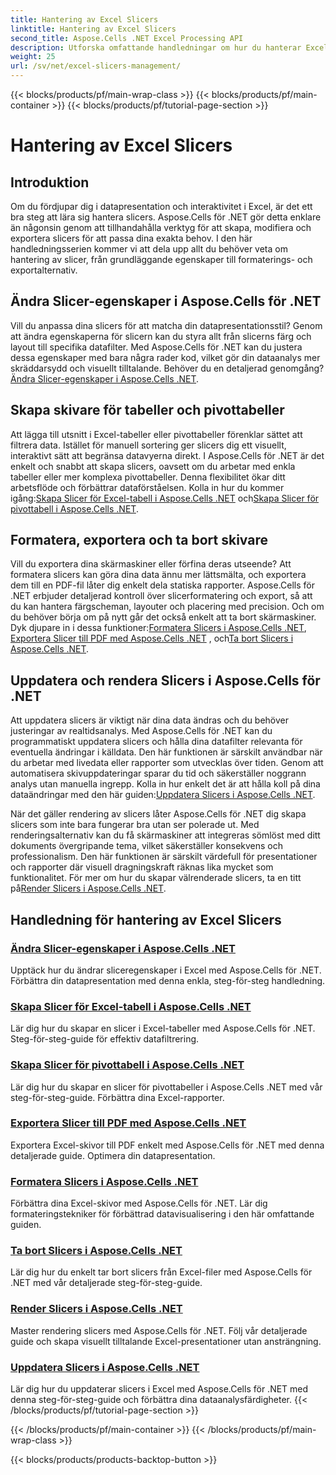 ```yaml
---
title: Hantering av Excel Slicers
linktitle: Hantering av Excel Slicers
second_title: Aspose.Cells .NET Excel Processing API
description: Utforska omfattande handledningar om hur du hanterar Excel-skivor med Aspose.Cells för .NET. Lär dig hur du skapar, uppdaterar, formaterar och exporterar slicers utan ansträngning.
weight: 25
url: /sv/net/excel-slicers-management/
---
```


{{< blocks/products/pf/main-wrap-class >}}
{{< blocks/products/pf/main-container >}}
{{< blocks/products/pf/tutorial-page-section >}}

# Hantering av Excel Slicers

## Introduktion

Om du fördjupar dig i datapresentation och interaktivitet i Excel, är det ett bra steg att lära sig hantera slicers. Aspose.Cells för .NET gör detta enklare än någonsin genom att tillhandahålla verktyg för att skapa, modifiera och exportera slicers för att passa dina exakta behov. I den här handledningsserien kommer vi att dela upp allt du behöver veta om hantering av slicer, från grundläggande egenskaper till formaterings- och exportalternativ.

## Ändra Slicer-egenskaper i Aspose.Cells för .NET
Vill du anpassa dina slicers för att matcha din datapresentationsstil? Genom att ändra egenskaperna för slicern kan du styra allt från slicerns färg och layout till specifika datafilter. Med Aspose.Cells för .NET kan du justera dessa egenskaper med bara några rader kod, vilket gör din dataanalys mer skräddarsydd och visuellt tilltalande. Behöver du en detaljerad genomgång?[Ändra Slicer-egenskaper i Aspose.Cells .NET](./change-slicer-properties/).

## Skapa skivare för tabeller och pivottabeller
 Att lägga till utsnitt i Excel-tabeller eller pivottabeller förenklar sättet att filtrera data. Istället för manuell sortering ger slicers dig ett visuellt, interaktivt sätt att begränsa datavyerna direkt. I Aspose.Cells för .NET är det enkelt och snabbt att skapa slicers, oavsett om du arbetar med enkla tabeller eller mer komplexa pivottabeller. Denna flexibilitet ökar ditt arbetsflöde och förbättrar dataförståelsen. Kolla in hur du kommer igång:[Skapa Slicer för Excel-tabell i Aspose.Cells .NET](./create-slicer-excel-table/) och[Skapa Slicer för pivottabell i Aspose.Cells .NET](./create-slicer-pivot-table/).

## Formatera, exportera och ta bort skivare
 Vill du exportera dina skärmaskiner eller förfina deras utseende? Att formatera slicers kan göra dina data ännu mer lättsmälta, och exportera dem till en PDF-fil låter dig enkelt dela statiska rapporter. Aspose.Cells för .NET erbjuder detaljerad kontroll över slicerformatering och export, så att du kan hantera färgscheman, layouter och placering med precision. Och om du behöver börja om på nytt går det också enkelt att ta bort skärmaskiner. Dyk djupare in i dessa funktioner:[Formatera Slicers i Aspose.Cells .NET](./format-slicers/), [Exportera Slicer till PDF med Aspose.Cells .NET](./export-slicer-to-pdf/) , och[Ta bort Slicers i Aspose.Cells .NET](./remove-slicers/).

## Uppdatera och rendera Slicers i Aspose.Cells för .NET

Att uppdatera slicers är viktigt när dina data ändras och du behöver justeringar av realtidsanalys. Med Aspose.Cells för .NET kan du programmatiskt uppdatera slicers och hålla dina datafilter relevanta för eventuella ändringar i källdata. Den här funktionen är särskilt användbar när du arbetar med livedata eller rapporter som utvecklas över tiden. Genom att automatisera skivuppdateringar sparar du tid och säkerställer noggrann analys utan manuella ingrepp. Kolla in hur enkelt det är att hålla koll på dina dataändringar med den här guiden:[Uppdatera Slicers i Aspose.Cells .NET](./update-slicers/).

När det gäller rendering av slicers låter Aspose.Cells för .NET dig skapa slicers som inte bara fungerar bra utan ser polerade ut. Med renderingsalternativ kan du få skärmaskiner att integreras sömlöst med ditt dokuments övergripande tema, vilket säkerställer konsekvens och professionalism. Den här funktionen är särskilt värdefull för presentationer och rapporter där visuell dragningskraft räknas lika mycket som funktionalitet. För mer om hur du skapar välrenderade slicers, ta en titt på[Render Slicers i Aspose.Cells .NET](./render-slicers/).

## Handledning för hantering av Excel Slicers
### [Ändra Slicer-egenskaper i Aspose.Cells .NET](./change-slicer-properties/)
Upptäck hur du ändrar sliceregenskaper i Excel med Aspose.Cells för .NET. Förbättra din datapresentation med denna enkla, steg-för-steg handledning.
### [Skapa Slicer för Excel-tabell i Aspose.Cells .NET](./create-slicer-excel-table/)
Lär dig hur du skapar en slicer i Excel-tabeller med Aspose.Cells för .NET. Steg-för-steg-guide för effektiv datafiltrering.
### [Skapa Slicer för pivottabell i Aspose.Cells .NET](./create-slicer-pivot-table/)
Lär dig hur du skapar en slicer för pivottabeller i Aspose.Cells .NET med vår steg-för-steg-guide. Förbättra dina Excel-rapporter.
### [Exportera Slicer till PDF med Aspose.Cells .NET](./export-slicer-to-pdf/)
Exportera Excel-skivor till PDF enkelt med Aspose.Cells för .NET med denna detaljerade guide. Optimera din datapresentation.
### [Formatera Slicers i Aspose.Cells .NET](./format-slicers/)
Förbättra dina Excel-skivor med Aspose.Cells för .NET. Lär dig formateringstekniker för förbättrad datavisualisering i den här omfattande guiden.
### [Ta bort Slicers i Aspose.Cells .NET](./remove-slicers/)
Lär dig hur du enkelt tar bort slicers från Excel-filer med Aspose.Cells för .NET med vår detaljerade steg-för-steg-guide.
### [Render Slicers i Aspose.Cells .NET](./render-slicers/)
Master rendering slicers med Aspose.Cells för .NET. Följ vår detaljerade guide och skapa visuellt tilltalande Excel-presentationer utan ansträngning.
### [Uppdatera Slicers i Aspose.Cells .NET](./update-slicers/)
Lär dig hur du uppdaterar slicers i Excel med Aspose.Cells för .NET med denna steg-för-steg-guide och förbättra dina dataanalysfärdigheter.
{{< /blocks/products/pf/tutorial-page-section >}}

{{< /blocks/products/pf/main-container >}}
{{< /blocks/products/pf/main-wrap-class >}}

{{< blocks/products/products-backtop-button >}}
